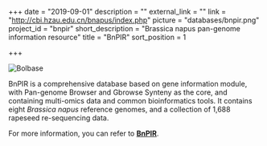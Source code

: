 +++
date = "2019-09-01"
description = ""
external_link = ""
link = "http://cbi.hzau.edu.cn/bnapus/index.php"
picture = "databases/bnpir.png"
project_id = "bnpir"
short_description = "Brassica napus pan-genome information resource"
title = "BnPIR"
sort_position = 1

+++

![Bolbase](/img/databases/bnpir.png)

BnPIR is a comprehensive database based on gene information module, with Pan-genome Browser and Gbrowse Synteny as the core, and containing multi-omics data and  common bioinformatics tools. It contains eight *Brassica napus* reference genomes, and a collection of 1,688 rapeseed re-sequencing data. 

For more information, you can refer to **[BnPIR](http://cbi.hzau.edu.cn/bnapus/index.php)**.

